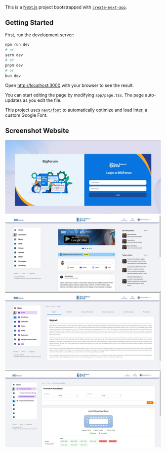 This is a [Next.js](https://nextjs.org/) project bootstrapped with [`create-next-app`](https://github.com/vercel/next.js/tree/canary/packages/create-next-app).

## Getting Started

First, run the development server:

```bash
npm run dev
# or
yarn dev
# or
pnpm dev
# or
bun dev
```

Open [http://localhost:3000](http://localhost:3000) with your browser to see the result.

You can start editing the page by modifying `app/page.tsx`. The page auto-updates as you edit the file.

This project uses [`next/font`](https://nextjs.org/docs/basic-features/font-optimization) to automatically optimize and load Inter, a custom Google Font.

## Screenshot Website
![Tampilan Halaman Login BigForum](public/images/github/loginbigforum.jpg)
![Tampilan Dashboard BigForum](public/images/github/dashboardbigforum.png)
![Tampilan Modul Profile BigForum](public/images/github/profilbigforum.jpg)
![Tampilan Modul Umum BigForum](public/images/github/rapatbigforum.jpg)

